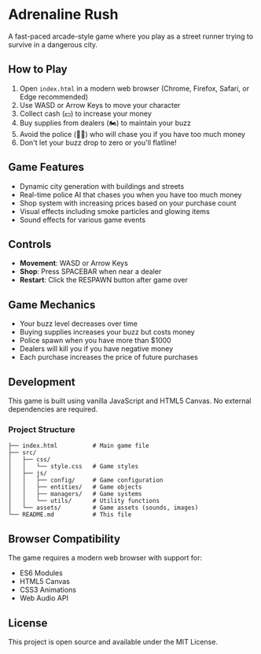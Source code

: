 # Adrenaline Rush

A fast-paced arcade-style game where you play as a street runner trying to survive in a dangerous city.

## How to Play

1. Open `index.html` in a modern web browser (Chrome, Firefox, Safari, or Edge recommended)
2. Use WASD or Arrow Keys to move your character
3. Collect cash (💵) to increase your money
4. Buy supplies from dealers (🏍️) to maintain your buzz
5. Avoid the police (👮‍♂️) who will chase you if you have too much money
6. Don't let your buzz drop to zero or you'll flatline!

## Game Features

- Dynamic city generation with buildings and streets
- Real-time police AI that chases you when you have too much money
- Shop system with increasing prices based on your purchase count
- Visual effects including smoke particles and glowing items
- Sound effects for various game events

## Controls

- **Movement**: WASD or Arrow Keys
- **Shop**: Press SPACEBAR when near a dealer
- **Restart**: Click the RESPAWN button after game over

## Game Mechanics

- Your buzz level decreases over time
- Buying supplies increases your buzz but costs money
- Police spawn when you have more than $1000
- Dealers will kill you if you have negative money
- Each purchase increases the price of future purchases

## Development

This game is built using vanilla JavaScript and HTML5 Canvas. No external dependencies are required.

### Project Structure

```
├── index.html          # Main game file
├── src/
│   ├── css/
│   │   └── style.css   # Game styles
│   ├── js/
│   │   ├── config/     # Game configuration
│   │   ├── entities/   # Game objects
│   │   ├── managers/   # Game systems
│   │   └── utils/      # Utility functions
│   └── assets/         # Game assets (sounds, images)
└── README.md           # This file
```

## Browser Compatibility

The game requires a modern web browser with support for:
- ES6 Modules
- HTML5 Canvas
- CSS3 Animations
- Web Audio API

## License

This project is open source and available under the MIT License. 